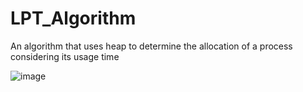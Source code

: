 # LPT_Algorithm

An algorithm that uses heap to determine the allocation of a process considering its usage time

![image](https://user-images.githubusercontent.com/31209389/181146265-cd15b62d-b784-4dac-bcc7-e7a88b3ea2b3.png)
